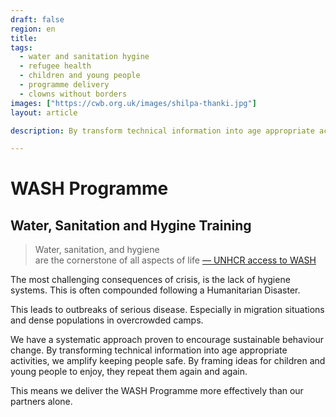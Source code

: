 ```yaml
---
draft: false
region: en
title: 
tags:
  - water and sanitation hygine
  - refugee health
  - children and young people
  - programme delivery
  - clowns without borders
images: ["https://cwb.org.uk/images/shilpa-thanki.jpg"]
layout: article

description: By transform technical information into age appropriate activities we share key hygiene messages to children that they enjoy repeating again and again.

---
```


# WASH Programme

## Water, Sanitation and Hygine Training

> Water, sanitation, and hygiene<br>are the cornerstone of all aspects of&nbsp;life
[&mdash;&nbsp;UNHCR access to WASH](https://www.unhcr.org/water-sanitation-and-hygiene.html)

The most challenging consequences of crisis, is the lack of hygiene systems. This is often compounded following a Humanitarian Disaster.

This leads to outbreaks of serious disease. Especially in migration situations and dense populations in overcrowded camps.

We have a systematic approach proven to encourage sustainable behaviour change. By transforming technical information into age appropriate activities, we amplify keeping people safe. By framing ideas for children and young people to enjoy, they repeat them again and again.

This means we deliver the WASH Programme more effectively than our partners alone.

<!--Think about this as a spring board to three articles: refugee health, preventing outbreaks in Cox' and another Humanitarian Disaster -->

<!--Example: [Cox Bazar](https://clownswithoutborders.org.uk/children-leading-the-way/)
-->
<!-- We have a `turn key solution` to meet this need:
> We needed a sustainable and systematic approach to help children adopt handwashing as a regular practice.
[&mdash;&nbsp;Silvia Ramos, UNICEF](https://www.unicef.org/rosa/stories/rohingya-children-become-hygiene-promotion-ambassadors-during-covid-19-response-coxs-bazar)
-->

<!-- # Detail About WASH Programme 
Content from this programme can even go viral. 

We impart valuable life skills that help create a healthier environment, even for those not present.

We make the delivery of WASH more effective than the usual application of standard programming. 

UNHCR, official:
during emergencies
protracted situations
create a healthier environment 
refugees and host communities
affect communities that host them.
Untreated water
harsh environments
make access to WASH
Untreated water
proper sanitation
refugee health, education and livelihoods
WASH separate field of work, they are interdependent 
refugee-led hygiene promotion activities
M&E, What is relevant for us to MONITOR?: https://wash.unhcr.org/download/wash-monitoring-system-briefing-note-v2/

migration and refugee situations
share key hygiene messages to children 
games and songs
Wash goes viral.
train staff who 
across dense refugee population
temporary accomodation

-->



<!--
![children dancing at a clown event](https://cwb.org.uk/images/children-dancing-at-a-clowning-event.jpg)
-->

<!--
CTA: Join "The Inner Circle" for our newsfeed.
CTA: Read more about:
Courses:
- Programme Delivery:
	- Girl's Rights
	- WASH. Water and Sanitation Hygiene
	- Wellbeing
- Training structure
- Monitoring and Evaluation Toolkit
-->